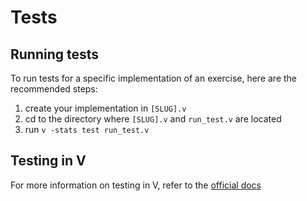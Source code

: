 # Tests

## Running tests
To run tests for a specific implementation of an exercise, here are the recommended steps:

1. create your implementation in `[SLUG].v`
1. cd to the directory where `[SLUG].v` and `run_test.v` are located
1. run `v -stats test run_test.v`

## Testing in V
For more information on testing in V, refer to the [official docs](https://github.com/vlang/v/blob/master/doc/docs.md#testing)